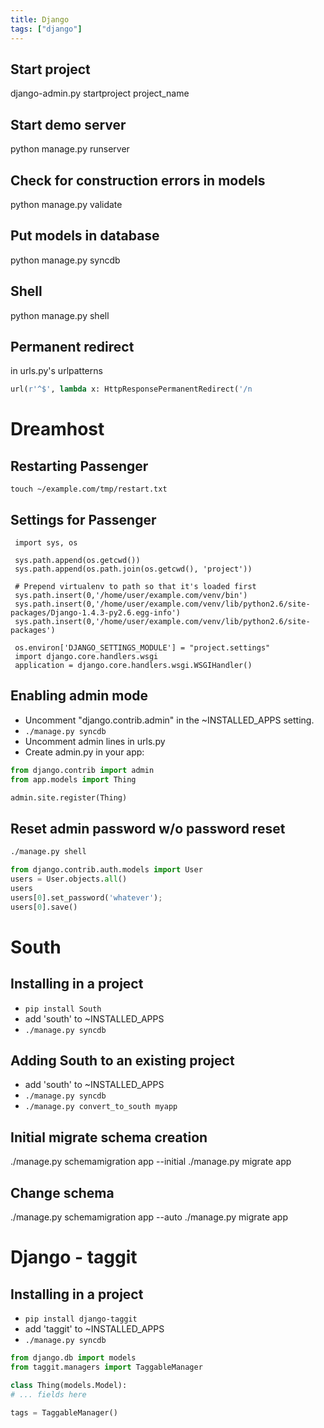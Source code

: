 ```yaml
---
title: Django
tags: ["django"]
---
```


Start project
-------------



 django-admin.py startproject project_name

Start demo server
-----------------



 python manage.py runserver

Check for construction errors in models
---------------------------------------



 python manage.py validate

Put models in database
----------------------



 python manage.py syncdb

Shell
-----



 python manage.py shell

Permanent redirect
------------------

in urls.py's urlpatterns

```python
url(r'^$', lambda x: HttpResponsePermanentRedirect('/n
```


# Dreamhost

Restarting Passenger
--------------------

``touch ~/example.com/tmp/restart.txt``

Settings for Passenger
----------------------

	 import sys, os
	 
	 sys.path.append(os.getcwd())
	 sys.path.append(os.path.join(os.getcwd(), 'project'))
	 
	 # Prepend virtualenv to path so that it's loaded first
	 sys.path.insert(0,'/home/user/example.com/venv/bin')
	 sys.path.insert(0,'/home/user/example.com/venv/lib/python2.6/site-packages/Django-1.4.3-py2.6.egg-info')
	 sys.path.insert(0,'/home/user/example.com/venv/lib/python2.6/site-packages')
	 
	 os.environ['DJANGO_SETTINGS_MODULE'] = "project.settings"
	 import django.core.handlers.wsgi
	 application = django.core.handlers.wsgi.WSGIHandler()



## Enabling admin mode

* Uncomment "django.contrib.admin" in the ~INSTALLED_APPS setting.
* `./manage.py syncdb`
* Uncomment admin lines in urls.py
* Create admin.py in your app:

```python
from django.contrib import admin
from app.models import Thing

admin.site.register(Thing)
```

## Reset admin password w/o password reset

```bash
./manage.py shell
```

```python
from django.contrib.auth.models import User
users = User.objects.all()
users
users[0].set_password('whatever');
users[0].save()
```



# South

Installing in a project
-----------------------


* ``pip install South``
* add 'south' to ~INSTALLED_APPS
* ``./manage.py syncdb``


Adding South to an existing project
-----------------------------------


* add 'south' to ~INSTALLED_APPS
* ``./manage.py syncdb``
* ``./manage.py convert_to_south myapp``


Initial migrate schema creation
-------------------------------



 ./manage.py schemamigration app --initial
 ./manage.py migrate app

Change schema
-------------



 ./manage.py schemamigration app --auto
 ./manage.py migrate app





# Django - taggit

## Installing in a project

* ``pip install django-taggit``
* add 'taggit' to ~INSTALLED_APPS
* ``./manage.py syncdb``


```python
from django.db import models
from taggit.managers import TaggableManager

class Thing(models.Model):
# ... fields here

tags = TaggableManager()
```
